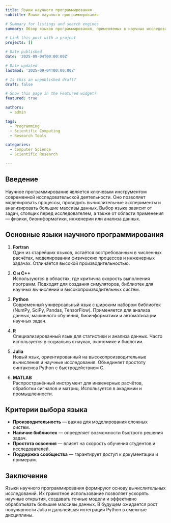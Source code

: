 ```yaml
---
title: Языки научного программирования
subtitle: Языки научного программирования

# Summary for listings and search engines
summary: Обзор языков программирования, применяемых в научных исследованиях. 

# Link this post with a project
projects: []

# Date published
date: '2025-09-04T00:00:00Z'

# Date updated
lastmod: '2025-09-04T00:00:00Z'

# Is this an unpublished draft?
draft: false

# Show this page in the Featured widget?
featured: true

authors:
  - admin

tags:
  - Programming
  - Scientific Computing
  - Research Tools

categories:
  - Computer Science
  - Scientific Research

---
```


## Введение  

Научное программирование является ключевым инструментом современной исследовательской деятельности. Оно позволяет моделировать процессы, проводить вычислительные эксперименты и анализировать большие массивы данных. Выбор языка зависит от задач, стоящих перед исследователем, а также от области применения — физики, биоинформатики, инженерии или анализа данных.  

## Основные языки научного программирования  

1. **Fortran**  
   Один из старейших языков, остаётся востребованным в численных расчётах, моделировании физических процессов и инженерных задачах. Отличается высокой производительностью.  

2. **C и C++**  
   Используются в областях, где критична скорость выполнения программ. Подходят для создания симуляторов, библиотек для научных вычислений и высокопроизводительных систем.  

3. **Python**  
   Современный универсальный язык с широким набором библиотек (NumPy, SciPy, Pandas, TensorFlow). Применяется для анализа данных, машинного обучения, биоинформатики и автоматизации научных задач.  

4. **R**  
   Специализированный язык для статистики и анализа данных. Часто используется в социальных науках, экономике и биологии.  

5. **Julia**  
   Новый язык, ориентированный на высокопроизводительные вычисления и научные исследования. Объединяет простоту синтаксиса Python с быстродействием C.  

6. **MATLAB**  
   Распространённый инструмент для инженерных расчётов, обработки сигналов и матриц. Используется в академии и промышленности.  

## Критерии выбора языка  

- **Производительность** — важна для моделирования сложных систем.  
- **Наличие библиотек** — определяет возможности быстрого решения задач.  
- **Простота освоения** — влияет на скорость обучения студентов и исследователей.  
- **Поддержка сообщества** — гарантирует доступ к документации и примерам.  

## Заключение  

Языки научного программирования формируют основу вычислительных исследований. Их грамотное использование позволяет ускорять научные открытия, создавать точные модели и эффективно обрабатывать большие массивы данных. В будущем ожидается рост популярности Julia и дальнейшая интеграция Python в смежные дисциплины.  

